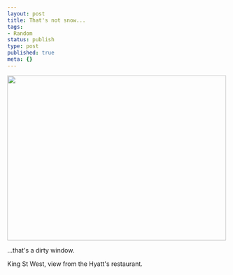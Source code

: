 ```yaml
---
layout: post
title: That's not snow...
tags:
- Random
status: publish
type: post
published: true
meta: {}
---
```

<div class='posterous_autopost'><a href='http://posterous.com/getfile/files.posterous.com/fzero/MiYGAI5e9difWvVmfWlgtuRXtn9DjrnGExecIuhf5rcG7gAw5jNNDsY1qnIB/C360_2011-01-17_12-29-15.jpg.scaled.1000.jpg'><img src="http://posterous.com/getfile/files.posterous.com/fzero/GDCZyPI3ZfNYyTSogAlfCOqgmI7eoGw2NnE3X0EA1yZDcEYDC0Us84Txqsyv/C360_2011-01-17_12-29-15.jpg.scaled.500.jpg" width="500" height="377" /></a> <p></p><p>...that&#039;s a dirty window.</p> <p>King St West, view from the Hyatt&#039;s restaurant.</p></div>
